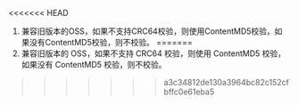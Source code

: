<<<<<<< HEAD

1. 兼容旧版本的OSS，如果不支持CRC64校验，则使用ContentMD5校验，如果没有ContentMD5校验，则不校验。
=======
1. 兼容旧版本的 OSS，如果不支持 CRC64 校验，则使用 ContentMD5 校验，如果没有 ContentMD5 校验，则不校验。
>>>>>>> a3c34812de130a3964bc82c152cfbffc0e61eba5
